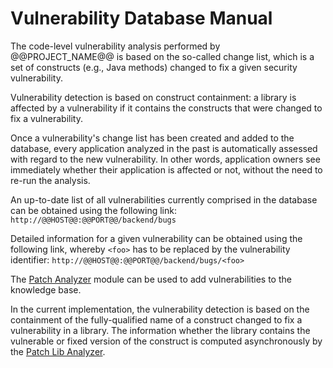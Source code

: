 # Vulnerability Database Manual

The code-level vulnerability analysis performed by @@PROJECT_NAME@@ is based on the so-called change list, which is a set of constructs (e.g., Java methods) changed to fix a given security vulnerability.

Vulnerability detection is based on construct containment: a library is affected by a vulnerability if it contains the constructs that were changed to fix a vulnerability.

Once a vulnerability's change list has been created and added to the database, every application analyzed in the past is automatically assessed with regard to the new vulnerability. In other words, application owners see immediately whether their application is affected or not, without the need to re-run the analysis.

An up-to-date list of all vulnerabilities currently comprised in the database can be obtained using the following link: `http://@@HOST@@:@@PORT@@/backend/bugs`

Detailed information for a given vulnerability can be obtained using the following link, whereby `<foo>` has to be replaced by the vulnerability identifier:  `http://@@HOST@@:@@PORT@@/backend/bugs/<foo>`

The [Patch Analyzer](../../vuln_db/manuals/patch_analyzer/) module can be used to add vulnerabilities to the knowledge base.

In the current implementation, the vulnerability detection is based on the containment of the fully-qualified name of a construct changed to fix a vulnerability in a library. The information whether the library contains the vulnerable or fixed version of the construct is computed asynchronously by the [Patch Lib Analyzer](../../vuln_db/manuals/patch_lib_analyzer).
